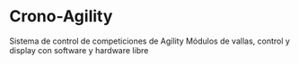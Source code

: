 # Crono-Agility
Sistema de control de competiciones de Agílity
Módulos de vallas, control y display
con software y hardware libre
